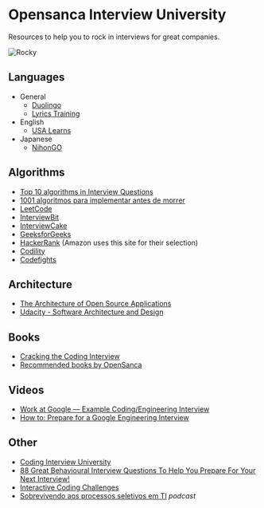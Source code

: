 # Opensanca Interview University
Resources to help you to rock in interviews for great companies.

![Rocky](https://static1.squarespace.com/static/51b3dc8ee4b051b96ceb10de/t/568ed98f1115e085239dfea8/1452202542389/?format=1500w)

## Languages

* General
  * [Duolingo](https://www.duolingo.com/)
  * [Lyrics Training](http://lyricstraining.com/)
* English
  * [USA Learns](http://www.usalearns.org/)
* Japanese
  * [NihonGO](http://cursonihongo.com.br/)

## Algorithms

- [Top 10 algorithms in Interview Questions](http://www.geeksforgeeks.org/top-10-algorithms-in-interview-questions/)
- [1001 algoritmos para implementar antes de morrer](https://github.com/hacktoon/1001)
- [LeetCode](https://leetcode.com/)
- [InterviewBit](https://www.interviewbit.com/)
- [InterviewCake](https://www.interviewcake.com/)
- [GeeksforGeeks](http://www.geeksforgeeks.org/)
- [HackerRank](https://www.hackerrank.com/) (Amazon uses this site for their selection)
- [Codility](https://codility.com/)
- [Codefights](https://codefights.com/)

## Architecture

- [The Architecture of Open Source Applications](http://aosabook.org/en/index.html)
- [Udacity - Software Architecture and Design](https://br.udacity.com/course/software-architecture-design--ud821)

## Books

- [Cracking the Coding Interview](https://www.amazon.com/Cracking-Coding-Interview-Programming-Questions/dp/098478280X)
- [Recommended books by OpenSanca](https://github.com/opensanca/recommended_books)

## Videos

- [Work at Google — Example Coding/Engineering Interview](https://www.youtube.com/watch?v=XKu_SEDAykw)
- [How to: Prepare for a Google Engineering Interview](https://www.youtube.com/watch?v=ko-KkSmp-Lk)

## Other

- [Coding Interview University](https://github.com/jwasham/coding-interview-university)
- [88 Great Behavioural Interview Questions To Help You Prepare For Your Next Interview!](http://interviewiq.com.au/88-great-behavioural-interview-questions-to-help-you-prepare-for-your-next-interview)
- [Interactive Coding Challenges](https://github.com/donnemartin/interactive-coding-challenges)
- [Sobrevivendo aos processos seletivos em TI](http://devcommunity.cc/processos-seletivos-ti/) *podcast*